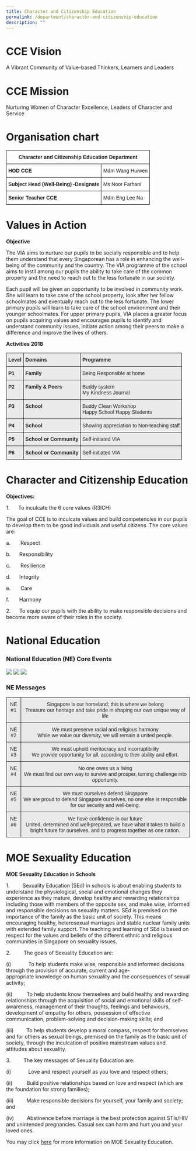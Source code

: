 ```yaml
---
title: Character and Citizenship Education
permalink: /department/character-and-citizenship-education
description: ""
---
```

# CCE Vision 

A Vibrant Community of Value-based Thinkers, Learners and Leaders

# CCE Mission


Nurturing Women of Character Excellence, Leaders of Character and Service

# Organisation chart

<style type="text/css">
.tg  {border-collapse:collapse;border-spacing:0;}
.tg td{border-color:black;border-style:solid;border-width:1px;font-family:Arial, sans-serif;font-size:14px;
  overflow:hidden;padding:10px 5px;word-break:normal;}
.tg th{border-color:black;border-style:solid;border-width:1px;font-family:Arial, sans-serif;font-size:14px;
  font-weight:normal;overflow:hidden;padding:10px 5px;word-break:normal;}
.tg .tg-amwm{font-weight:bold;text-align:center;vertical-align:top}
.tg .tg-dgl5{background-color:#FFF;font-weight:bold;text-align:left;vertical-align:top}
.tg .tg-ktyi{background-color:#FFF;text-align:left;vertical-align:top}
</style>
<table class="tg">
<thead>
  <tr>
    <th class="tg-amwm" colspan="2">Character and Citizenship Education Department</th>
  </tr>
</thead>
<tbody>
  <tr>
    <td class="tg-dgl5">HOD CCE</td>
    <td class="tg-ktyi">Mdm Wang Huiwen</td>
  </tr>
  <tr>
    <td class="tg-dgl5">Subject Head (Well-Being) -Designate</td>
    <td class="tg-ktyi">Ms Noor Farhani</td>
  </tr>
  <tr>
    <td class="tg-dgl5">Senior Teacher CCE</td>
    <td class="tg-ktyi">Mdm Eng Lee Na</td>
  </tr>
</tbody>
</table>

# Values in Action 

**Objective**

The VIA aims to nurture our pupils to be socially responsible and to help them understand that every Singaporean has a role in enhancing the well-being of the community and the country. The VIA programme of the school aims to instil among our pupils the ability to take care of the common property and the need to reach out to the less fortunate in our society.

Each pupil will be given an opportunity to be involved in community work. She will learn to take care of the school property, look after her fellow schoolmates and eventually reach out to the less fortunate. The lower primary pupils will learn to take care of the school environment and their younger schoolmates. For upper primary pupils, VIA places a greater focus on pupils acquiring values and encourages pupils to identify and understand community issues, initiate action among their peers to make a difference and improve the lives of others.

  

**Activities 2018**

<style type="text/css">
.tg  {border-collapse:collapse;border-spacing:0;}
.tg td{border-color:black;border-style:solid;border-width:1px;font-family:Arial, sans-serif;font-size:14px;
  overflow:hidden;padding:10px 5px;word-break:normal;}
.tg th{border-color:black;border-style:solid;border-width:1px;font-family:Arial, sans-serif;font-size:14px;
  font-weight:normal;overflow:hidden;padding:10px 5px;word-break:normal;}
.tg .tg-y7qa{background-color:#EAEAEA;color:#222;text-align:left;vertical-align:top}
.tg .tg-rj1p{background-color:#EAEAEA;color:#222;font-weight:bold;text-align:left;vertical-align:top}
</style>
<table class="tg">
<thead>
  <tr>
    <th class="tg-rj1p">Level</th>
    <th class="tg-rj1p">Domains</th>
    <th class="tg-rj1p">Programme</th>
  </tr>
</thead>
<tbody>
  <tr>
    <td class="tg-rj1p">P1</td>
    <td class="tg-rj1p">Family</td>
    <td class="tg-y7qa">Being Responsible at home</td>
  </tr>
  <tr>
    <td class="tg-rj1p">P2</td>
    <td class="tg-rj1p">Family &amp; Peers</td>
    <td class="tg-y7qa">Buddy system<br>My Kindness Journal</td>
  </tr>
  <tr>
    <td class="tg-rj1p">P3</td>
    <td class="tg-rj1p">School</td>
    <td class="tg-y7qa">Buddy Clean Workshop<br>Happy School Happy Students</td>
  </tr>
  <tr>
    <td class="tg-rj1p">P4</td>
    <td class="tg-rj1p">School</td>
    <td class="tg-y7qa">Showing appreciation to Non-teaching staff</td>
  </tr>
  <tr>
    <td class="tg-rj1p">P5</td>
    <td class="tg-rj1p">School or Community</td>
    <td class="tg-y7qa">Self-initiated VIA</td>
  </tr>
  <tr>
    <td class="tg-rj1p">P6</td>
    <td class="tg-rj1p">School or Community</td>
    <td class="tg-y7qa">Self-initiated VIA</td>
  </tr>
</tbody>
</table>

# Character and Citizenship Education


**Objectives:**

1.      To inculcate the 6 core values (R3ICH)

The goal of CCE is to inculcate values and build competencies in our pupils to develop them to be good individuals and useful citizens. The core values are:

a.       Respect

b.      Responsibility

c.       Resilience

d.      Integrity

e.       Care

f.       Harmony

2.      To equip our pupils with the ability to make responsible decisions and become more aware of their roles in the society.

# National Education 

### National Education (NE) Core Events

![](/images/NE1.png)
![](/images/NE2.png)
![](/images/NE3.png)

### NE Messages

<style type="text/css">
.tg  {border-collapse:collapse;border-spacing:0;}
.tg td{border-color:black;border-style:solid;border-width:1px;font-family:Arial, sans-serif;font-size:14px;
  overflow:hidden;padding:10px 5px;word-break:normal;}
.tg th{border-color:black;border-style:solid;border-width:1px;font-family:Arial, sans-serif;font-size:14px;
  font-weight:normal;overflow:hidden;padding:10px 5px;word-break:normal;}
.tg .tg-ii8k{background-color:#EAEAEA;color:#222;text-align:center;vertical-align:top}
</style>
<table class="tg">
<thead>
  <tr>
    <th class="tg-ii8k">NE #1</th>
    <th class="tg-ii8k">Singapore is our homeland; this is where we belong<br>Treasure our heritage and take pride in shaping our own unique way of life</th>
  </tr>
</thead>
<tbody>
  <tr>
    <td class="tg-ii8k">NE #2</td>
    <td class="tg-ii8k">We must preserve racial and religious harmony<br><span style="color:#222">While we value our diversity, we will remain a united people.</span></td>
  </tr>
  <tr>
    <td class="tg-ii8k">NE #3</td>
    <td class="tg-ii8k">We must uphold meritocracy and incorruptibility<br>We provide opportunity for all, according to their ability and effort.</td>
  </tr>
  <tr>
    <td class="tg-ii8k">NE #4</td>
    <td class="tg-ii8k">No one owes us a living<br>We must find our own way to survive and prosper, turning challenge into opportunity.</td>
  </tr>
  <tr>
    <td class="tg-ii8k">NE #5</td>
    <td class="tg-ii8k">We must ourselves defend Singapore<br>We are proud to defend Singapore ourselves, no one else is responsible for our security and well-being.</td>
  </tr>
  <tr>
    <td class="tg-ii8k">NE #6</td>
    <td class="tg-ii8k">We have confidence in our future<br><span style="font-weight:normal">United, determined and well-prepared, we have what it takes to build a bright future for ourselves, and to progress together as one nation.</span></td>
  </tr>
</tbody>
</table>

# MOE Sexuality Education

**MOE Sexua****l****ity Education in Schools**

1.         Sexuality Education (SEd) in schools is about enabling students to understand the physiological, social and emotional changes they experience as they mature, develop healthy and rewarding relationships including those with members of the opposite sex, and make wise, informed and responsible decisions on sexuality matters. SEd is premised on the importance of the family as the basic unit of society. This means encouraging healthy, heterosexual marriages and stable nuclear family units with extended family support. The teaching and learning of SEd is based on respect for the values and beliefs of the different ethnic and religious communities in Singapore on sexuality issues.

2.         The goals of Sexuality Education are:

(i)            To help students make wise, responsible and informed decisions through the provision of accurate, current and age-appropriate knowledge on human sexuality and the consequences of sexual activity;

(ii)          To help students know themselves and build healthy and rewarding relationships through the acquisition of social and emotional skills of self-awareness, management of their thoughts, feelings and behaviours, development of empathy for others, possession of effective communication, problem-solving and decision-making skills; and

(iii)         To help students develop a moral compass, respect for themselves and for others as sexual beings, premised on the family as the basic unit of society, through the inculcation of positive mainstream values and attitudes about sexuality.

3.         The key messages of Sexuality Education are:

(i)            Love and respect yourself as you love and respect others;

(ii)          Build positive relationships based on love and respect (which are the foundation for strong families);

(iii)         Make responsible decisions for yourself, your family and society; and

(iv)         Abstinence before marriage is the best protection against STIs/HIV and unintended pregnancies. Casual sex can harm and hurt you and your loved ones.

You may click [here](https://www.moe.gov.sg/programmes/sexuality-education) for more information on MOE Sexuality Education.